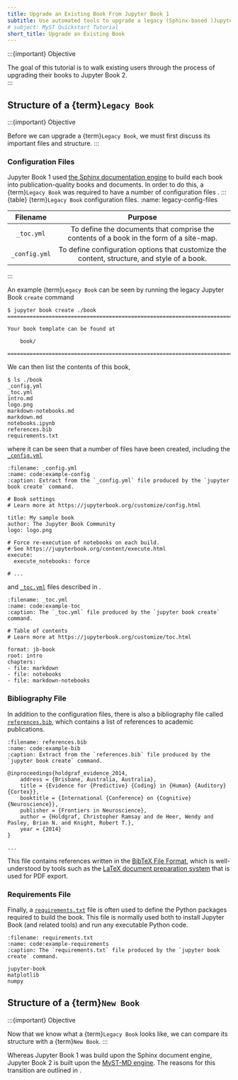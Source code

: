 ```yaml
---
title: Upgrade an Existing Book From Jupyter Book 1
subtitle: Use automated tools to upgrade a legacy (Sphinx-based )Jupyter Book project to the new MyST engine.
# subject: MyST Quickstart Tutorial
short_title: Upgrade an Existing Book
---
```


:::{important} Objective

The goal of this tutorial is to walk existing users through the process of upgrading their books to Jupyter Book 2.  
:::

## Structure of a {term}`Legacy Book`

:::{important} Objective

Before we can upgrade a {term}`Legacy Book`, we must first discuss its important files and structure.
:::

### Configuration Files

Jupyter Book 1 used [the Sphinx documentation engine](https://www.sphinx-doc.org/en/master/) to build each book into publication-quality books and documents. In order to do this, a {term}`Legacy Book` was required to have a number of configuration files
.
:::{table} {term}`Legacy Book` configuration files.
:name: legacy-config-files

|    Filename   |                                           Purpose                                           |
|:-------------:|:-------------------------------------------------------------------------------------------:|
| `_toc.yml`    | To define the documents that comprise the contents of a book in the form of a site-map.     |
| `_config.yml` | To define configuration options that customize the content, structure, and style of a book. |
:::

An example {term}`Legacy Book` can be seen by running the legacy Jupyter Book `create` command

```shell
$ jupyter book create ./book
===============================================================================

Your book template can be found at

    book/

===============================================================================
```

We can then list the contents of this book,
```shell
$ ls ./book
_config.yml
_toc.yml
intro.md
logo.png
markdown-notebooks.md
markdown.md
notebooks.ipynb
references.bib
requirements.txt
```

where it can be seen that a number of files have been created, including the [`_config.yml`](#code:example-config) 
```{code} yaml
:filename: _config.yml
:name: code:example-config
:caption: Extract from the `_config.yml` file produced by the `jupyter book create` command.

# Book settings
# Learn more at https://jupyterbook.org/customize/config.html

title: My sample book
author: The Jupyter Book Community
logo: logo.png

# Force re-execution of notebooks on each build.
# See https://jupyterbook.org/content/execute.html
execute:
  execute_notebooks: force

# ...
```
and [`_toc.yml`](#code:example-toc) files described in [](#legacy-config-files).

```{code} yaml
:filename: _toc.yml
:name: code:example-toc
:caption: The `_toc.yml` file produced by the `jupyter book create` command.

# Table of contents
# Learn more at https://jupyterbook.org/customize/toc.html

format: jb-book
root: intro
chapters:
- file: markdown
- file: notebooks
- file: markdown-notebooks
```

### Bibliography File
In addition to the configuration files, there is also a bibliography file called [`references.bib`](#code:example-bib), which contains a list of references to academic publications. 

```{code} bibtex
:filename: references.bib
:name: code:example-bib
:caption: Extract from the `references.bib` file produced by the `jupyter book create` command.

@inproceedings{holdgraf_evidence_2014,
	address = {Brisbane, Australia, Australia},
	title = {Evidence for {Predictive} {Coding} in {Human} {Auditory} {Cortex}},
	booktitle = {International {Conference} on {Cognitive} {Neuroscience}},
	publisher = {Frontiers in Neuroscience},
	author = {Holdgraf, Christopher Ramsay and de Heer, Wendy and Pasley, Brian N. and Knight, Robert T.},
	year = {2014}
}

...

```

This file contains references written in the [BibTeX File Format](https://www.bibtex.org/Format/), which is well-understood by tools such as the [LaTeX document preparation system](https://www.latex-project.org/about/) that is used for PDF export.

### Requirements File
Finally, a [`requirements.txt`](#code:example-requirements) file is often used to define the Python packages required to build the book. This file is normally used both to install Jupyter Book (and related tools) and run any executable Python code.

```{code} text
:filename: requirements.txt
:name: code:example-requirements
:caption: The `requirements.txt` file produced by the `jupyter book create` command.

jupyter-book
matplotlib
numpy
```

## Structure of a {term}`New Book`
:::{important} Objective

Now that we know what a {term}`Legacy Book` looks like, we can compare its structure with a {term}`New Book`.
:::

Whereas Jupyter Book 1 was build upon the Sphinx document engine, Jupyter Book 2 is built upon the [MyST-MD engine](https://mystmd.org). The reasons for this transition are outlined in [](./reference/why-switch-mystmd.md).
